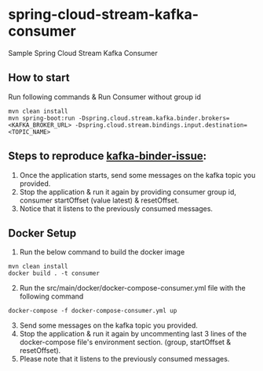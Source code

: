 # spring-cloud-stream-kafka-consumer
Sample Spring Cloud Stream Kafka Consumer

## How to start

Run following commands & Run Consumer without group id

```
mvn clean install
mvn spring-boot:run -Dspring.cloud.stream.kafka.binder.brokers=<KAFKA_BROKER_URL> -Dspring.cloud.stream.bindings.input.destination=<TOPIC_NAME>
```

## Steps to reproduce [kafka-binder-issue](https://github.com/spring-cloud/spring-cloud-stream-binder-kafka/issues/1016):

1. Once the application starts, send some messages on the kafka topic you provided. 
2. Stop the application & run it again by providing consumer group id, consumer startOffset (value latest) & resetOffset.
3. Notice that it listens to the previously consumed messages.

## Docker Setup

1. Run the below command to build the docker image

```
mvn clean install
docker build . -t consumer
```

2. Run the src/main/docker/docker-compose-consumer.yml file with the following command

 ```
 docker-compose -f docker-compose-consumer.yml up
 ```
 
 3. Send some messages on the kafka topic you provided.
 4. Stop the application & run it again by uncommenting last 3 lines of the docker-compose file's environment section. (group, startOffset & resetOffset).
 5. Please note that it listens to the previously consumed messages.

